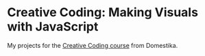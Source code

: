 # Creative Coding: Making Visuals with JavaScript
My projects for the [Creative Coding course](https://www.domestika.org/en/courses/2729-creative-coding-making-visuals-with-javascript) from Domestika.

